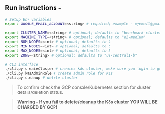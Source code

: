 <!--
 Copyright (c) 2021 Nikhil Akki

 This software is released under the MIT License.
 https://opensource.org/licenses/MIT
-->

## Run instructions -

```bash
# Setup Env variables
export GOOGLE_EMAIL_ACCOUNT=<string> # required; example - myemail@gmail.com

export CLUSTER_NAME=<string> # optional; defaults to "benchmark-cluster"
export MACHINE_TYPE=<string> # optional; defaults to "e2-medium"
export NUM_NODES=<int> # optional; defaults to 1
export MIN_NODES=<int> # optional; defaults to 0
export MAX_NODES=<int> # optional; defaults to 5
export ZONE=<string> # optional; defaults to "us-central1-b"

# CLI interface
./cli.py createCluster # creates K8s cluster, make sure you login to gcloud account via cli
./cli.py k8sAdminRole # create admin role for K8s
./cli.py cleanup # delete cluster
```

> To confirm check the GCP console/Kubernetes section for cluster
> details/deletion status.

> **Warning - If you fail to delete/cleanup the K8s cluster YOU WILL BE CHARGED
> BY GCP!**
